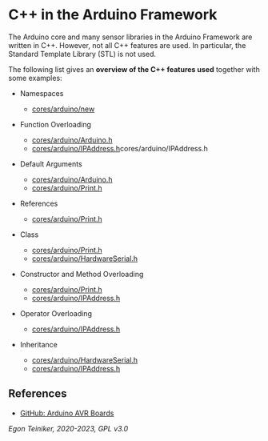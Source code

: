 # C++ in the Arduino Framework

The Arduino core and many sensor libraries in the Arduino Framework are written in C++.
However, not all C++ features are used. 
In particular, the Standard Template Library (STL) is not used.

The following list gives an **overview of the C++ features used** 
together with some examples:

* Namespaces
    * [cores/arduino/new](https://github.com/arduino/ArduinoCore-avr/blob/master/cores/arduino/new)

* Function Overloading
    * [cores/arduino/Arduino.h](https://github.com/arduino/ArduinoCore-avr/blob/master/cores/arduino/Arduino.h)
    * [cores/arduino/IPAddress.h](https://github.com/arduino/ArduinoCore-avr/blob/master/)cores/arduino/IPAddress.h

* Default Arguments
    * [cores/arduino/Arduino.h](https://github.com/arduino/ArduinoCore-avr/blob/master/cores/arduino/Arduino.h)
    * [cores/arduino/Print.h](https://github.com/arduino/ArduinoCore-avr/blob/master/cores/arduino/Print.h)

* References
    * [cores/arduino/Print.h](https://github.com/arduino/ArduinoCore-avr/blob/master/cores/arduino/Print.h)

* Class 
    * [cores/arduino/Print.h](https://github.com/arduino/ArduinoCore-avr/blob/master/cores/arduino/Print.h)
    * [cores/arduino/HardwareSerial.h](https://github.com/arduino/ArduinoCore-avr/blob/master/cores/arduino/HardwareSerial.h)

* Constructor and Method Overloading
    * [cores/arduino/Print.h](https://github.com/arduino/ArduinoCore-avr/blob/master/cores/arduino/Print.h)
    * [cores/arduino/IPAddress.h](https://github.com/arduino/ArduinoCore-avr/blob/master/cores/arduino/IPAddress.h)

* Operator Overloading 
    * [cores/arduino/IPAddress.h](https://github.com/arduino/ArduinoCore-avr/blob/master/cores/arduino/IPAddress.h)

* Inheritance 
    * [cores/arduino/HardwareSerial.h](https://github.com/arduino/ArduinoCore-avr/blob/master/cores/arduino/HardwareSerial.h)
    * [cores/arduino/IPAddress.h](https://github.com/arduino/ArduinoCore-avr/blob/master/cores/arduino/IPAddress.h)	


## References

* [GitHub: Arduino AVR Boards](https://github.com/arduino/ArduinoCore-avr)


*Egon Teiniker, 2020-2023, GPL v3.0*